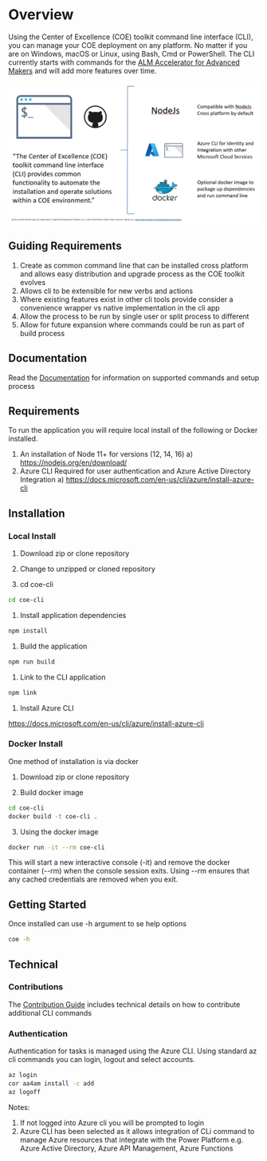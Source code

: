 # Overview

Using the Center of Excellence (COE) toolkit command line interface (CLI), you can manage your COE deployment on any platform. No matter if you are on Windows, macOS or Linux, using Bash, Cmd or PowerShell. The CLI currently starts with commands for the [ALM Accelerator for Advanced Makers](./docs/aa4am/index.md) and will add more features over time.

![Overview](./images/overview.jpg)

## Guiding Requirements

1. Create as common command line that can be installed cross platform and allows easy distribution and upgrade process as the COE toolkit evolves
1. Allows cli to be extensible for new verbs and actions
1. Where existing features exist in other cli tools provide consider a convenience wrapper vs native implementation in the cli app
1. Allow the process to be run by single user or split process to different
1. Allow for future expansion where commands could be run as part of build process

## Documentation

Read the [Documentation](./docs/index.md) for information on supported commands and setup process

## Requirements

To run the application you will require local install of the following or Docker installed.

1. An installation of Node 11+ for versions (12, 14, 16)
   a) https://nodejs.org/en/download/
1. Azure CLI Required for user authentication and Azure Active Directory Integration
   a) https://docs.microsoft.com/en-us/cli/azure/install-azure-cli

## Installation

### Local Install

1. Download zip or clone repository

1. Change to unzipped or cloned repository

1. cd coe-cli

```bash
cd coe-cli
```

1. Install application dependencies

```bash
npm install
```

1. Build the application

```bash
npm run build
```

1. Link to the CLI application

```bash
npm link
```

1. Install Azure CLI 

https://docs.microsoft.com/en-us/cli/azure/install-azure-cli

### Docker Install

One method of installation is via docker

1. Download zip or clone repository

2. Build docker image

```bash
cd coe-cli
docker build -t coe-cli . 
```

3. Using the docker image

```bash
docker run -it --rm coe-cli
```

This will start a new interactive console (-it) and remove the docker container (--rm) when the console session exits. Using --rm ensures that any cached credentials are removed when you exit.

## Getting Started

Once installed can use -h argument to se help options

```bash
coe -h
```

## Technical

### Contributions

The [Contribution Guide](./CONTRIBUTING.md) includes technical details on how to contribute additional CLI commands

### Authentication

Authentication for tasks is managed using the Azure CLI. Using standard az cli commands you can login, logout and select accounts.

```bash
az login
cor aa4am install -c add
az logoff
```

Notes:
1. If not logged into Azure cli you will be prompted to login
1. Azure CLI has been selected as it allows integration of CLi command to manage Azure resources that integrate with the Power Platform e.g. Azure Active Directory, Azure API Management, Azure Functions
